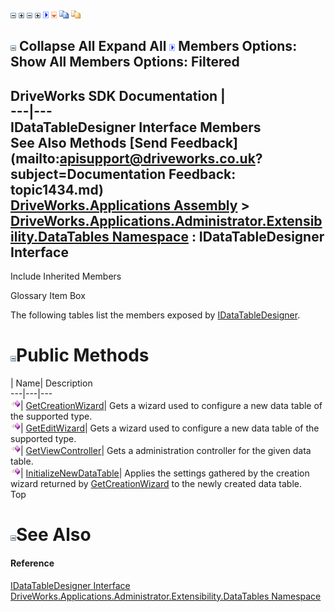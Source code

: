 ![](dotnetimages/collapse.gif) ![](dotnetimages/expand.gif) ![](dotnetimages/collapse.gif) ![](dotnetimages/expand.gif) ![](dotnetimages/drpdown.gif) ![](dotnetimages/drpdown_orange.gif) ![](dotnetimages/copycode.gif) ![](dotnetimages/copycodeHighlight.gif)

![](dotnetimages/collapse.gif) Collapse All Expand All ![](dotnetimages/drpdown.gif) Members Options: Show All  Members Options: Filtered   
---  
DriveWorks SDK Documentation  |   
---|---  
IDataTableDesigner Interface Members   
See Also Methods [Send Feedback](mailto:apisupport@driveworks.co.uk?subject=Documentation Feedback: topic1434.md)  
[DriveWorks.Applications Assembly](topic13.md) > [DriveWorks.Applications.Administrator.Extensibility.DataTables Namespace](topic1432.md) : IDataTableDesigner Interface  
---  
  
Include Inherited Members    


Glossary Item Box

The following tables list the members exposed by [IDataTableDesigner](topic1434.md).

# ![](dotnetimages/collapse.gif)Public Methods

| Name| Description  
---|---|---  
![ Method](dotnetimages/Method.gif)| [GetCreationWizard](topic1439.md)| Gets a wizard used to configure a new data table of the supported type.   
![ Method](dotnetimages/Method.gif)| [GetEditWizard](topic1440.md)| Gets a wizard used to configure a new data table of the supported type.   
![ Method](dotnetimages/Method.gif)| [GetViewController](topic1441.md)| Gets a administration controller for the given data table.   
![ Method](dotnetimages/Method.gif)| [InitializeNewDataTable](topic1442.md)| Applies the settings gathered by the creation wizard returned by [GetCreationWizard](topic1439.md) to the newly created data table.   
Top

# ![](dotnetimages/collapse.gif)See Also

#### Reference

[IDataTableDesigner Interface](topic1434.md)   
[DriveWorks.Applications.Administrator.Extensibility.DataTables Namespace](topic1432.md)


